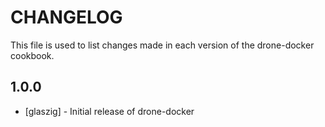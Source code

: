 CHANGELOG
=========

This file is used to list changes made in each version of the drone-docker cookbook.

1.0.0
-----
- [glaszig] - Initial release of drone-docker
